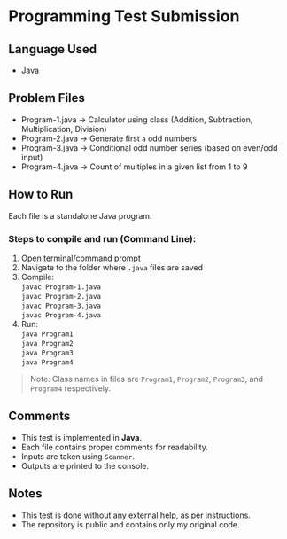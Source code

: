 # Programming Test Submission

## Language Used
- Java

## Problem Files
- Program-1.java → Calculator using class (Addition, Subtraction, Multiplication, Division)
- Program-2.java → Generate first `a` odd numbers
- Program-3.java → Conditional odd number series (based on even/odd input)
- Program-4.java → Count of multiples in a given list from 1 to 9

## How to Run
Each file is a standalone Java program.

### Steps to compile and run (Command Line):
1. Open terminal/command prompt
2. Navigate to the folder where `.java` files are saved
3. Compile:  
   `javac Program-1.java`  
   `javac Program-2.java`  
   `javac Program-3.java`  
   `javac Program-4.java`
4. Run:  
   `java Program1`  
   `java Program2`  
   `java Program3`  
   `java Program4`

> Note: Class names in files are `Program1`, `Program2`, `Program3`, and `Program4` respectively.

## Comments
- This test is implemented in **Java**.
- Each file contains proper comments for readability.
- Inputs are taken using `Scanner`.
- Outputs are printed to the console.

## Notes
- This test is done without any external help, as per instructions.
- The repository is public and contains only my original code.

